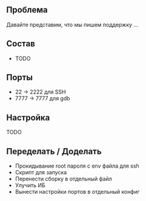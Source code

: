 ## Проблема

Давайте представим, что мы пишем поддержку ...

## Состав

- TODO

## Порты

- 22 -> 2222 для SSH
- 7777 -> 7777 для gdb

## Настройка

TODO

## Переделать / Доделать

- Прокидывание root пароля с env файла для ssh
- Скрипт для запуска
- Перенести сборку в отдельный файл
- Улучить ИБ
- Вынести настройки портов в отдельный конфиг
